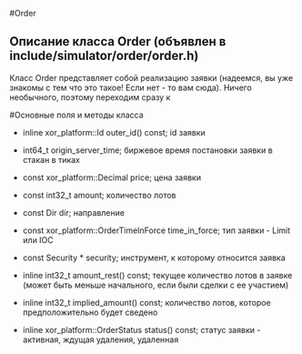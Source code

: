 #Order

Описание класса Order (объявлен в include/simulator/order/order.h)
---------------

Класс Order представляет собой реализацию заявки (надеемся, вы уже знакомы с тем что это такое! Если нет - то вам сюда). Ничего необычного, поэтому переходим сразу к

#Основные поля и методы класса

- inline xor_platform::Id outer_id() const;
id заявки

- int64_t origin_server_time;
биржевое время постановки заявки в стакан в тиках

- const xor_platform::Decimal price;
цена заявки

- const int32_t amount;
количество лотов

- const Dir dir;
направление

- const xor_platform::OrderTimeInForce time_in_force;
тип заявки - Limit или IOC

- const Security * security;
инструмент, к которому относится заявка

- inline int32_t amount_rest() const;
текущее количество лотов в заявке (может быть меньше начального, если были сделки с ее участием)

- inline int32_t implied_amount() const;
количество лотов, которое предположительно будет сведено

- inline xor_platform::OrderStatus status() const;
статус заявки - активная, ждущая удаления, удаленная
